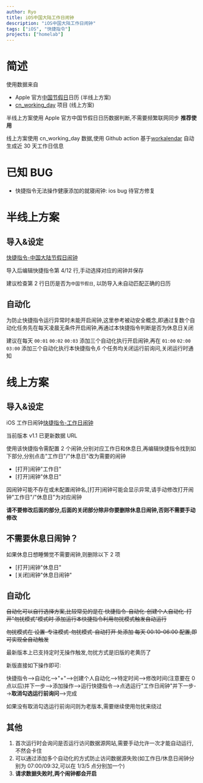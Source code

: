 ```yaml
---
author: Ryo
title: iOS中国大陆工作日闹钟
description: "iOS中国大陆工作日闹钟"
tags: ["iOS", "快捷指令"]
projects: ["homelab"]
---
```


# 简述

使用数据来自

- Apple 官方[中国节假日](https://calendars.icloud.com/holidays/cn_zh.ics)日历 (半线上方案)
- [cn_working_day](https://github.com/RyoLee/cn_working_day) 项目 (线上方案)

半线上方案使用 Apple 官方中国节假日日历数据判断,不需要频繁联网同步 **推荐使用**

线上方案使用 cn_working_day 数据,使用 Github action 基于[workalendar](https://github.com/workalendar/workalendar) 自动生成近 30 天工作日信息

# 已知 BUG

- 快捷指令无法操作健康添加的就寝闹钟: ios bug 待官方修复

# 半线上方案

## 导入&设定

[快捷指令-中国大陆节假日闹钟](https://www.icloud.com/shortcuts/344b8f1ec97e461d81df254e86eb490b)

导入后编辑快捷指令第 4/12 行,手动选择对应的闹钟并保存

建议检查第 2 行日历是否为`中国节假日`, 以防导入未自动匹配正确的日历

## 自动化

为防止快捷指令运行异常时未能开启闹钟,这里参考被动安全概念,即通过复数个自动化任务先在每天凌晨无条件开启闹钟,再通过本快捷指令判断是否为休息日关闭

建议在每天 `00:01` `00:02` `00:03` 添加三个自动化执行开启闹钟,再在 `01:00` `02:00` `03:00` 添加三个自动化执行本快捷指令,6 个任务均关闭运行前询问,关闭运行时通知

# 线上方案

## 导入&设定

iOS 工作日闹钟[快捷指令-工作日闹钟](https://www.icloud.com/shortcuts/5ff1633342da40b4951e87c8551a0aa7)

当前版本 v1.1 已更新数据 URL

使用该快捷指令需配置 2 个闹钟,分别对应工作日和休息日,再编辑快捷指令找到如下部分,分别点击"工作日"/"休息日"改为需要的闹钟

- [打开]闹钟"工作日"
- [打开]闹钟"休息日"

因闹钟可能不存在或未配置闹钟名,[打开]闹钟可能会显示异常,请手动修改打开闹钟"工作日"/"休息日"为对应闹钟

**请不要修改后面的部分,后面的关闭部分除非你要删除休息日闹钟,否则不需要手动修改**

## 不需要休息日闹钟？

如果休息日想睡懒觉不需要闹钟,则删除以下 2 项

- [打开]闹钟"休息日"
- [关闭]闹钟"休息日闹钟"

## 自动化

~~自动化可以自行选择方案,比较常见的是在 快捷指令-自动化-创建个人自动化-打开"勿扰模式"模式时 添加运行本快捷指令利用勿扰模式触发自动运行~~

~~勿扰模式在 设置-专注模式-勿扰模式-自动打开 处添加 每天 00:10-06:00 配置,即可实现全自动触发~~

最新版本上已支持定时无操作触发,勿扰方式是旧版的老黄历了

新版直接如下操作即可:

快捷指令-->自动化-->"+"-->创建个人自动化-->特定时间-->修改时间(注意要在 0 点以后)并下一步-->添加操作-->运行快捷指令-->点选运行"工作日闹钟"并下一步-->**取消勾选运行前询问**-->完成

如果没有取消勾选运行前询问则为老版本,需要继续使用勿扰来绕过

## 其他

1. 首次运行时会询问是否运行访问数据源网站,需要手动允许一次才能自动运行,不然会卡住
2. 可以通过添加多个自动化的方式防止访问数据源失败(如工作日/休息日闹钟分别为 07:00/09:32,可以在 1/3/5 点分别加一个)
3. **请求数据失败时,两个闹钟都会开启**
